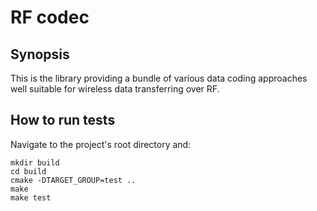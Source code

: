 # RF codec

## Synopsis

This is the library providing a bundle of various data coding approaches well suitable for wireless data transferring over RF.

## How to run tests

Navigate to the project's root directory and:

```
mkdir build
cd build
cmake -DTARGET_GROUP=test ..
make
make test
```
